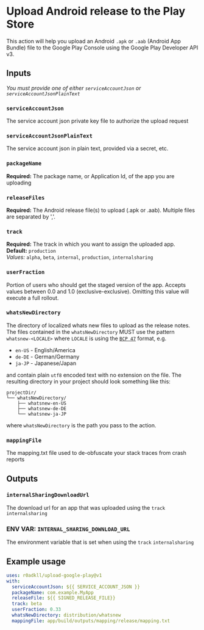# Upload Android release to the Play Store

This action will help you upload an Android `.apk` or `.aab` (Android App Bundle) file to the Google Play Console using the Google Play Developer API v3.

## Inputs

_You must provide one of either `serviceAccountJson` or `serviceAccountJsonPlainText`_

### `serviceAccountJson`

The service account json private key file to authorize the upload request

### `serviceAccountJsonPlainText`

The service account json in plain text, provided via a secret, etc.

### `packageName`

**Required:** The package name, or Application Id, of the app you are uploading

### `releaseFiles`

**Required:** The Android release file(s) to upload (.apk or .aab). Multiple files are separated by ','.

### `track`

**Required:** The track in which you want to assign the uploaded app.  
**Default:** `production`  
_Values:_ `alpha`, `beta`, `internal`, `production`, `internalsharing`

### `userFraction`

Portion of users who should get the staged version of the app. Accepts values between 0.0 and 1.0 (exclusive-exclusive). Omitting this value will execute a full rollout.

### `whatsNewDirectory`

The directory of localized whats new files to upload as the release notes. The files contained in the `whatsNewDirectory` MUST use the pattern `whatsnew-<LOCALE>` where `LOCALE` is using the [`BCP 47`](https://tools.ietf.org/html/bcp47) format, e.g.
* `en-US` - English/America
* `de-DE` - German/Germany
* `ja-JP` - Japanese/Japan  

and contain plain `utf8` encoded text with no extension on the file. The resulting directory in your project should look something like this:
```
projectDir/
└── whatsNewDirectory/
    ├── whatsnew-en-US
    ├── whatsnew-de-DE
    └── whatsnew-ja-JP
```
where `whatsNewDirectory` is the path you pass to the action.


### `mappingFile`

The mapping.txt file used to de-obfuscate your stack traces from crash reports

## Outputs

### `internalSharingDownloadUrl`

The download url for an app that was uploaded using the `track` `internalsharing`

### ENV VAR: `INTERNAL_SHARING_DOWNLOAD_URL`

The environment variable that is set when using the `track` `internalsharing`

## Example usage

```yaml
uses: r0adkll/upload-google-play@v1
with:
  serviceAccountJson: ${{ SERVICE_ACCOUNT_JSON }}
  packageName: com.example.MyApp
  releaseFile: ${{ SIGNED_RELEASE_FILE}}
  track: beta
  userFraction: 0.33
  whatsNewDirectory: distribution/whatsnew
  mappingFile: app/build/outputs/mapping/release/mapping.txt
```
